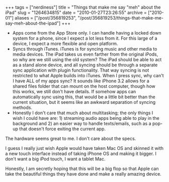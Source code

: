 +++
tags = ["nerdiness"]
title = "Things that make me say \"meh\" about the iPad"
slug = "1264634815"
date = "2010-01-27T23:26:55"
archive = ["2010-01"]
aliases = ["/post/356819253", "/post/356819253/things-that-make-me-say-meh-about-the-ipad"]
+++

- Apps come from the App Store only.  I can handle having a locked down
  system for a phone, since I expect a lot less from it.  For this large
  of a device, I expect a more flexible and open platform.
- Syncs through iTunes.  iTunes is for syncing music and other media to
  media devices.  The iPad takes us even farther from the original iPods,
  so why are we still using the old system?  The iPad should be able to
  act as a stand alone device, and all syncing should be through
  a separate sync application with plugin functionality.  That way syncing
  is not restricted to what Apple builds into iTunes.  When I press sync,
  why can't I have ALL of my apps sync?  It sounds like iPhone 3.2 allows
  for a shared files folder that can mount on the host computer, though
  how this works, we still don't have details.  If somehow apps can
  automatically sync using this, that would be a little bit better than
  the current situation, but it seems like an awkward separation of
  syncing methods.
- Honestly I don't care that much about multitasking; the only things
  I wish I could have are: 1) streaming audio apps being able to play in
  the background and 2) an easier way to handle texts/emails, such as
  a pop-up that doesn't force exiting the current app.

The hardware seems great to me.  I don't care about the specs.

I guess I really just wish Apple would have taken Mac OS and skinned it
with a new touch interface instead of taking iPhone OS and making it
bigger.  I don't want a big iPod touch, I want a tablet Mac.

Honestly, I am secretly hoping that this will be a big flop so that Apple
can take the beautiful things they have done and make a really amazing
device.

